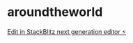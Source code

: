 # aroundtheworld

[Edit in StackBlitz next generation editor ⚡️](https://stackblitz.com/~/github.com/joshuaramkissoon/aroundtheworld)